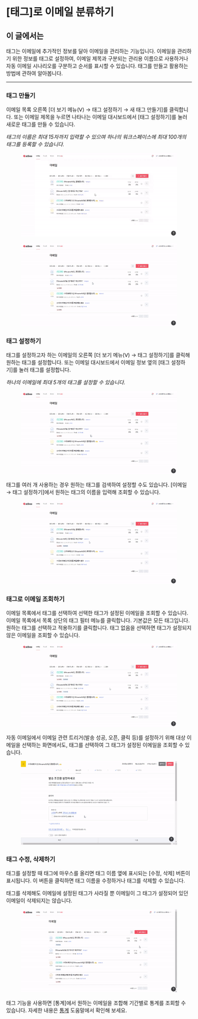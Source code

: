 # \[태그]로 이메일 분류하기

## 이 글에서는 <a href="#h_01hfnjgcbrmrpktq337axm8xn3" id="h_01hfnjgcbrmrpktq337axm8xn3"></a>

태그는 이메일에 추가적인 정보를 달아 이메일을 관리하는 기능입니다. 이메일을 관리하기 위한 정보를 태그로 설정하여, 이메일 제목과 구분되는 관리용 이름으로 사용하거나 자동 이메일 시나리오를 구분하고 순서를 표시할 수 있습니다. 태그를 만들고 활용하는 방법에 관하여 알아봅니다.

***

### 태그 만들기 <a href="#id-1" id="id-1"></a>

이메일 목록 오른쪽 \[더 보기 메뉴(ᐯ) → 태그 설정하기 → 새 태그 만들기]를 클릭합니다. 또는 이메일 제목을 누르면 나타나는 이메일 대시보드에서 \[태그 설정하기]를 눌러 새로운 태그를 만들 수 있습니다.

_태그의 이름은 최대 15자까지 입력할 수 있으며 하나의 워크스페이스에 최대 100개의 태그를 등록할 수 있습니다._

<figure><img src="../../.gitbook/assets/태그_1.gif" alt=""><figcaption></figcaption></figure>

<figure><img src="../../.gitbook/assets/태그_2.gif" alt=""><figcaption></figcaption></figure>



### 태그 설정하기 <a href="#id-2" id="id-2"></a>

태그를 설정하고자 하는 이메일의 오른쪽 \[더 보기 메뉴(ᐯ) → 태그 설정하기]를 클릭해 원하는 태그를 설정합니다. 또는 이메일 대시보드에서 이메일 정보 옆의 \[태그 설정하기]를 눌러 태그를 설정합니다.

_하나의 이메일에 최대 5개의 태그를 설정할 수 있습니다._

<figure><img src="../../.gitbook/assets/태그_3.gif" alt=""><figcaption></figcaption></figure>



태그를 여러 개 사용하는 경우 원하는 태그를 검색하여 설정할 수도 있습니다. \[이메일 → 태그 설정하기]에서 원하는 태그의 이름을 입력해 조회할 수 있습니다.

<figure><img src="../../.gitbook/assets/태그_4.gif" alt=""><figcaption></figcaption></figure>



### 태그로 이메일 조회하기 <a href="#id-3" id="id-3"></a>

이메일 목록에서 태그를 선택하여 선택한 태그가 설정된 이메일을 조회할 수 있습니다. 이메일 목록에서 목록 상단의 태그 필터 메뉴를 클릭합니다. 기본값은 모든 태그입니다. 원하는 태그를 선택하고 적용하기를 클릭합니다. 태그 없음을 선택하면 태그가 설정되지 않은 이메일을 조회할 수 있습니다.

<figure><img src="../../.gitbook/assets/태그_5.gif" alt=""><figcaption></figcaption></figure>



자동 이메일에서 이메일 관련 트리거(발송 성공, 오픈, 클릭 등)를 설정하기 위해 대상 이메일을 선택하는 화면에서도, 태그를 선택하여 그 태그가 설정된 이메일을 조회할 수 있습니다.

<figure><img src="../../.gitbook/assets/태그_7.gif" alt=""><figcaption></figcaption></figure>



### 태그 수정, 삭제하기 <a href="#h_01hfnjvfdf9y7r97m0j0497bwy" id="h_01hfnjvfdf9y7r97m0j0497bwy"></a>

태그를 설정할 때 태그에 마우스를 올리면 태그 이름 옆에 표시되는 \[수정, 삭제] 버튼이 표시됩니다. 이 버튼을 클릭하면 태그 이름을 수정하거나 태그를 삭제할 수 있습니다.

태그를 삭제해도 이메일에 설정된 태그가 사라질 뿐 이메일이 그 태그가 설정되어 있던 이메일이 삭제되지는 않습니다.

<figure><img src="../../.gitbook/assets/태그_8.gif" alt=""><figcaption></figcaption></figure>

태그 기능을 사용하면 \[통계]에서 원하는 이메일을 조합해 기간별로 통계를 조회할 수 있습니다. 자세한 내용은 [통계](broken-reference) 도움말에서 확인해 보세요.
